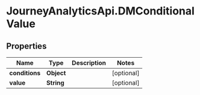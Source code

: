 # JourneyAnalyticsApi.DMConditionalValue

## Properties

Name | Type | Description | Notes
------------ | ------------- | ------------- | -------------
**conditions** | **Object** |  | [optional] 
**value** | **String** |  | [optional] 


